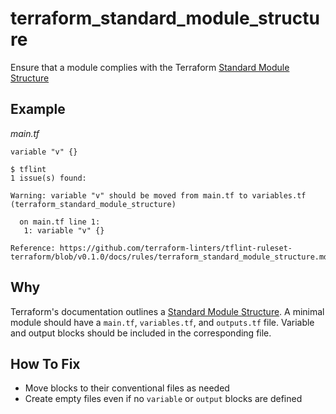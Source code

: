 # terraform_standard_module_structure

Ensure that a module complies with the Terraform [Standard Module Structure](https://developer.hashicorp.com/terraform/language/modules/develop/structure)

## Example

_main.tf_
```hcl
variable "v" {}
```

```
$ tflint
1 issue(s) found:

Warning: variable "v" should be moved from main.tf to variables.tf (terraform_standard_module_structure)

  on main.tf line 1:
   1: variable "v" {}

Reference: https://github.com/terraform-linters/tflint-ruleset-terraform/blob/v0.1.0/docs/rules/terraform_standard_module_structure.md
```

## Why

Terraform's documentation outlines a [Standard Module Structure](https://developer.hashicorp.com/terraform/language/modules/develop/structure). A minimal module should have a `main.tf`, `variables.tf`, and `outputs.tf` file. Variable and output blocks should be included in the corresponding file.

## How To Fix

* Move blocks to their conventional files as needed
* Create empty files even if no `variable` or `output` blocks are defined
